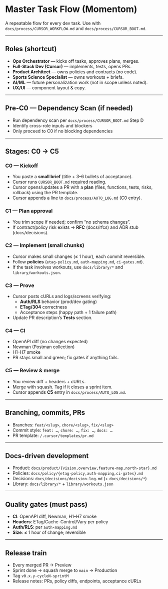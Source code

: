 # Master Task Flow (Momentom)

A repeatable flow for every dev task. Use with `docs/process/CURSOR_WORKFLOW.md` and `docs/process/CURSOR_BOOT.md`.

---

## Roles (shortcut)
- **Ops Orchestrator** — kicks off tasks, approves plans, merges.
- **Full-Stack Dev (Cursor)** — implements, tests, opens PRs.
- **Product Architect** — owns policies and contracts (no code).
- **Sports Science Specialist** — owns workouts + briefs.
- **AI/ML** — future personalization work (not in scope unless noted).
- **UX/UI** — component layout & copy.

---

## Pre-C0 — Dependency Scan (if needed)
- Run dependency scan per `docs/process/CURSOR_BOOT.md` Step D
- Identify cross-role inputs and blockers
- Only proceed to C0 if no blocking dependencies

---

## Stages: C0 → C5

### C0 — Kickoff
- You paste a **small brief** (title + 3–6 bullets of acceptance).
- Cursor runs `CURSOR_BOOT.md` required reading.
- Cursor opens/updates a PR with a **plan** (files, functions, tests, risks, rollback) using the PR template.
- Cursor appends a line to `docs/process/AUTO_LOG.md` (C0 entry).

### C1 — Plan approval
- You trim scope if needed; confirm “no schema changes”.
- If contract/policy risk exists → **RFC** (docs/rfcs) and ADR stub (docs/decisions).

### C2 — Implement (small chunks)
- Cursor makes small changes (≤ 1 hour), each commit reversible.
- Follow **policies** (`etag-policy.md`, `auth-mapping.md`, `ci-gates.md`).
- If the task involves workouts, use `docs/library/*` and `library/workouts.json`.

### C3 — Prove
- Cursor posts cURLs and logs/screens verifying:
  - **Auth/RLS** behavior (prod/dev gating)
  - **ETag/304** correctness
  - Acceptance steps (happy path + 1 failure path)
- Update PR description’s **Tests** section.

### C4 — CI
- OpenAPI diff (no changes expected)  
- Newman (Postman collection)  
- H1–H7 smoke
- PR stays small and green; fix gates if anything fails.

### C5 — Review & merge
- You review diff + headers + cURLs.
- Merge with squash. Tag if it closes a sprint item.
- Cursor appends **C5** entry in `docs/process/AUTO_LOG.md`.

---

## Branching, commits, PRs
- Branches: `feat/<slug>`, `chore/<slug>`, `fix/<slug>`
- Commit style: `feat: …`, `chore: …`, `fix: …`, `docs: …`
- PR template: `/.cursor/templates/pr.md`

---

## Docs-driven development
- Product: `docs/product/{vision,overview,feature-map,north-star}.md`
- Policies: `docs/policy/{etag-policy,auth-mapping,ci-gates}.md`
- Decisions: `docs/decisions/decision-log.md` (+ `docs/decisions/*`)
- Library: `docs/library/*` + `library/workouts.json`

---

## Quality gates (must pass)
- **CI**: OpenAPI diff, Newman, H1–H7 smoke
- **Headers**: ETag/Cache-Control/Vary per policy
- **Auth/RLS**: per `auth-mapping.md`
- **Size**: ≤ 1 hour of change; reversible

---

## Release train
- Every merged PR → Preview
- Sprint done → squash merge to `main` → Production
- Tag `v0.x.y-cycleN-sprintM`
- Release notes: PRs, policy diffs, endpoints, acceptance cURLs